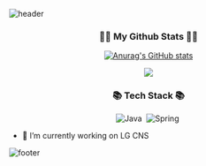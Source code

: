 ![header](https://capsule-render.vercel.app/api?type=waving&color=gradient&height=280&section=header&text=Hi!%20I'm%20Jinyoung!&fontSize=40)

<h3 align="center">👩‍💻 My Github Stats 👩‍💻</h3>
<div align="center">

[![Anurag's GitHub stats](https://github-readme-stats.vercel.app/api?username=Jyhan1&hide_title=true&show_icons=true&include_all_commits=true&disable_animations=true&theme=vue)](https://github.com/anuraghazra/github-readme-stats)
</div>

<p align="center">
  <a href="https://hits.seeyoufarm.com"><img src="https://hits.seeyoufarm.com/api/count/incr/badge.svg?url=https%3A%2F%2Fgithub.com%Jyhan1&count_bg=%2341B883&title_bg=%23CDC2C2&icon=github.svg&icon_color=%23E7E7E7&title=hits&edge_flat=false"/></a>
</p>


<h3 align="center">📚 Tech Stack 📚</h3>
<p align="center">
  <img alt="Java" src="https://img.shields.io/badge/Java-007396.svg?&style=flat-square&logo=Java&logoColor=white"/>&nbsp
  <img alt="Spring" src="https://img.shields.io/badge/spring-236DB33F?style=flat-square&logo=spring&logoColor=white"/>&nbsp 
</p>


- 🔭 I’m currently working on LG CNS

<!--
**Jyhan1/Jyhan1** is a ✨ _special_ ✨ repository because its `README.md` (this file) appears on your GitHub profile.

Here are some ideas to get you started:

- 🔭 I’m currently working on LG CNS
- 🌱 I’m currently learning ...
- 👯 I’m looking to collaborate on ...
- 🤔 I’m looking for help with ...
- 💬 Ask me about ...
- 📫 How to reach me: ...
- 😄 Pronouns: ...
- ⚡ Fun fact: ...
-->

![footer](https://capsule-render.vercel.app/api?type=waving&color=gradient&section=footer)
